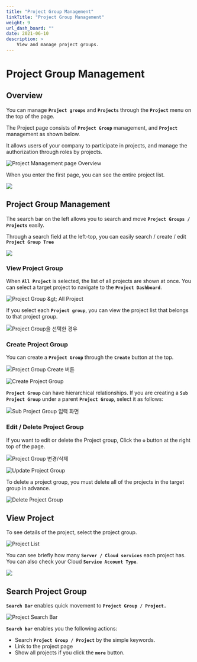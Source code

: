 ```yaml
---
title: "Project Group Management"
linkTitle: "Project Group Management"
weight: 9
url_dash_board: "" 
date: 2021-06-10
description: >
    View and manage project groups.
---
```


# Project Group Management

## Overview

You can manage **`Project groups`** and **`Projects`** through the **`Project`** menu on the top of the page.

The Project page consists of **`Project Group`** management, and **`Project`**  management as shown below.

It allows users of your company to participate in projects, and manage the authorization through roles by projects.

![Project Management page Overview](/docs/guides/user_guide/project/project_group_management_ficture/2020-08-05-10.32.59-2.png)



When you enter the first page, you can see the entire project list.

![](/docs/guides/user_guide/project/project_group_management_ficture/2020-07-31-3.23.16.png)

## Project Group Management

The search bar on the left allows you to search and move **`Project Groups / Projects`** easily.

Through a search field at the left-top, you can easily search / create / edit **`Project Group Tree`**

![](/docs/guides/user_guide/project/project_group_management_ficture/2020-07-31-4.04.20.png)

### View Project Group

When **`All Project`** is selected, the list of all projects are shown at once. You can select a target project to navigate to the **`Project Dashboard`**.



![Project Group &amp;gt; All Project](/docs/guides/user_guide/project/project_group_management_ficture/2020-08-05-10.55.13.png)



If you select each **`Project group`**, you can view the project list that belongs to that project group.

![Project Group&#xC744; &#xC120;&#xD0DD;&#xD55C; &#xACBD;&#xC6B0;](/docs/guides/user_guide/project/project_group_management_ficture/2020-08-05-10.58.14.png)

### Create Project Group

You can create a **`Project Group`** through the **`Create`** button at the top.

![Project Group Create &#xBC84;&#xD2BC;](/docs/guides/user_guide/project/project_group_management_ficture/2020-08-05-11.00.02.png)

![Create Project Group](/docs/guides/user_guide/project/project_group_management_ficture/2020-08-05-11.00.49.png)



**`Project Group`** can have hierarchical relationships. If you are creating a **`Sub Project Group`** under a parent **`Project Group`**, select it as follows: 

![Sub Project Group &#xC785;&#xB825; &#xD654;&#xBA74;](/docs/guides/user_guide/project/project_group_management_ficture/2020-08-05-11.12.35.png)

### 

### Edit / Delete Project Group

If you want to edit or delete the Project group, Click the  **`⚙`** button at the right top of the page.

![Project Group &#xBCC0;&#xACBD;/&#xC0AD;&#xC81C;](/docs/guides/user_guide/project/project_group_management_ficture/2020-08-05-11.17.01.png)

![Update Project Group](/docs/guides/user_guide/project/project_group_management_ficture/2020-08-05-11.17.53.png)



To delete a project group, you must delete all of the projects in the target group in advance.

![Delete Project Group](/docs/guides/user_guide/project/project_group_management_ficture/2020-08-05-11.18.21.png)



## View Project 

To see details of the project, select the project group.

![Project List](/docs/guides/user_guide/project/project_group_management_ficture/2020-08-05-11.25.03.png)



You can see briefly how many **`Server / Cloud services`** each project has. You can also check your Cloud **`Service Account Type`**. 

![](/docs/guides/user_guide/project/project_group_management_ficture/2020-08-05-11.27.30.png)



## Search Project Group 

**`Search Bar`** enables quick movement to **`Project Group / Project.`**

![Project Search Bar](/docs/guides/user_guide/project/project_group_management_ficture/2020-08-05-11.29.35.png)

**`Search bar`** enables you the following actions:  

* Search **`Project Group / Project`** by the simple keywords.
* Link to the project page 
* Show all projects if you click the **`more`** button.







